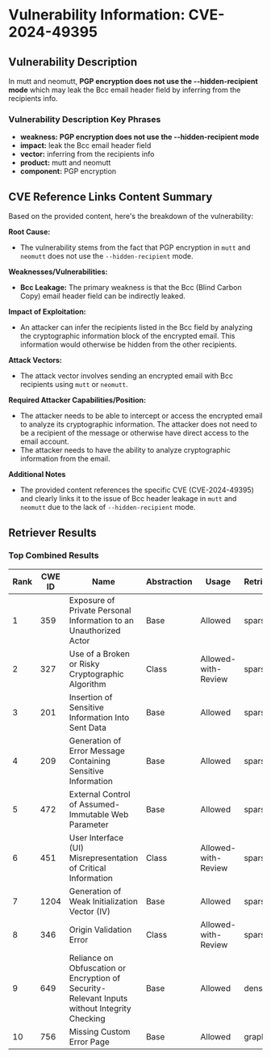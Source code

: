 # Vulnerability Information: CVE-2024-49395

## Vulnerability Description
In mutt and neomutt, **PGP encryption does not use the --hidden-recipient mode** which may leak the Bcc email header field by inferring from the recipients info.

### Vulnerability Description Key Phrases
- **weakness:** **PGP encryption does not use the --hidden-recipient mode**
- **impact:** leak the Bcc email header field
- **vector:** inferring from the recipients info
- **product:** mutt and neomutt
- **component:** PGP encryption

## CVE Reference Links Content Summary
Based on the provided content, here's the breakdown of the vulnerability:

**Root Cause:**

*   The vulnerability stems from the fact that PGP encryption in `mutt` and `neomutt` does not use the `--hidden-recipient` mode.

**Weaknesses/Vulnerabilities:**

*   **Bcc Leakage:** The primary weakness is that the Bcc (Blind Carbon Copy) email header field can be indirectly leaked.

**Impact of Exploitation:**

*   An attacker can infer the recipients listed in the Bcc field by analyzing the cryptographic information block of the encrypted email. This information would otherwise be hidden from the other recipients.

**Attack Vectors:**

*   The attack vector involves sending an encrypted email with Bcc recipients using `mutt` or `neomutt`.

**Required Attacker Capabilities/Position:**

*   The attacker needs to be able to intercept or access the encrypted email to analyze its cryptographic information. The attacker does not need to be a recipient of the message or otherwise have direct access to the email account.
*   The attacker needs to have the ability to analyze cryptographic information from the email.

**Additional Notes**

* The provided content references the specific CVE (CVE-2024-49395) and clearly links it to the issue of Bcc header leakage in `mutt` and `neomutt` due to the lack of `--hidden-recipient` mode.

## Retriever Results

### Top Combined Results

| Rank | CWE ID | Name | Abstraction | Usage  | Retrievers | Individual Scores |
|------|--------|------|-------------|-------|------------|-------------------|
| 1 | 359 | Exposure of Private Personal Information to an Unauthorized Actor | Base | Allowed | sparse | 0.209 |
| 2 | 327 | Use of a Broken or Risky Cryptographic Algorithm | Class | Allowed-with-Review | sparse | 0.186 |
| 3 | 201 | Insertion of Sensitive Information Into Sent Data | Base | Allowed | sparse | 0.181 |
| 4 | 209 | Generation of Error Message Containing Sensitive Information | Base | Allowed | sparse | 0.180 |
| 5 | 472 | External Control of Assumed-Immutable Web Parameter | Base | Allowed | sparse | 0.177 |
| 6 | 451 | User Interface (UI) Misrepresentation of Critical Information | Class | Allowed-with-Review | sparse | 0.176 |
| 7 | 1204 | Generation of Weak Initialization Vector (IV) | Base | Allowed | sparse | 0.175 |
| 8 | 346 | Origin Validation Error | Class | Allowed-with-Review | sparse | 0.171 |
| 9 | 649 | Reliance on Obfuscation or Encryption of Security-Relevant Inputs without Integrity Checking | Base | Allowed | dense | 0.369 |
| 10 | 756 | Missing Custom Error Page | Base | Allowed | graph | 0.002 |

